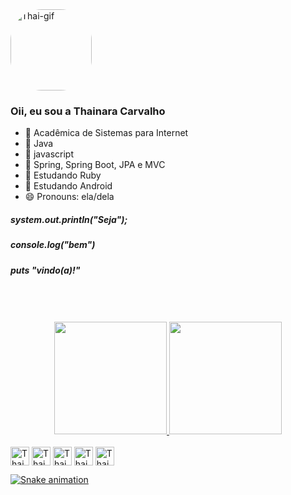 
<div align="justify-all">
   <img align="justify-all" alt="Thai-gif" height="130" style="border-radius:50px;" src="https://media.discordapp.net/attachments/892551151218741258/934127295059349504/Design_sem_nome_1.gif?width=473&height=473">
  
### Oii, eu sou a Thainara Carvalho 

- 🔭 Acadêmica de Sistemas para Internet
- 🌱 Java
- 🌱 javascript
- 🌱 Spring, Spring Boot, JPA e MVC
- 🌱 Estudando Ruby
- 🌱 Estudando Android
- 😄 Pronouns: ela/dela
 
##### system.out.println("Seja");
##### console.log("bem")
##### puts "vindo(a)!"
 
</div>
<br><br><br>
<div align="center">
  <a href="https://github.com/thanaracs">
  <img height="180em" src="https://github-readme-stats.vercel.app/api?username=thanaracs&show_icons=true&theme=dracula&include_all_commits=true&count_private=true"/>
  <img height="180em" src="https://github-readme-stats.vercel.app/api/top-langs/?username=thanaracs&layout=compact&langs_count=7&theme=dracula"/>
</div>

<!-- <div>
  <a href="https://github.com/thanaracs">
  <img height="180em" src="https://github-readme-stats.vercel.app/api?username=thanaracs&show_icons=true&theme=aura&include_all_commits=true&count_private=true"/>
  <img height="180em" src="https://github-readme-stats.vercel.app/api/top-langs/?username=thanaracs&layout=compact&langs_count=16&theme=aura"/>
     
</div> -->
</div>
  <div style="display: inline-block"><br>
  <img align="center" alt="Thai.java" height="30" widht="40" src="https://cdn.jsdelivr.net/gh/devicons/devicon/icons/java/java-original.svg" />
  <img align="center" alt="Thai.css3" height="30" widht="40"  src="https://cdn.jsdelivr.net/gh/devicons/devicon/icons/css3/css3-plain-wordmark.svg" />
  <img align="center" alt="Thai.html5" height="30" widht="40"  src="https://cdn.jsdelivr.net/gh/devicons/devicon/icons/html5/html5-plain-wordmark.svg" />
  <img align="center" alt="Thai.bootstrap" height="30" widht="40"  src="https://cdn.jsdelivr.net/gh/devicons/devicon/icons/bootstrap/bootstrap-original.svg" />
  <img align="center" alt="Thai.javascript" height="30" widht="40"  src="https://cdn.jsdelivr.net/gh/devicons/devicon/icons/javascript/javascript-original.svg"/><br>
  <!--<img align="right" alt="eu.gif" scr="https://media.discordapp.net/attachments/892551151218741258/934127295059349504/Design_sem_nome_1.gif?width=473&height=473"/>-->
</div>

 ![Snake animation](https://github.com/thanaracs/thanaracs/blob/output/github-contribution-grid-snake.svg)

